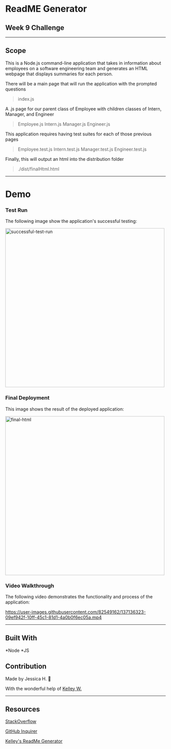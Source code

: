 # ReadME Generator
## Week 9 Challenge

---

## Scope
This is a Node.js command-line application that takes in information about employees on a software engineering team and generates an HTML webpage that displays summaries for each person. 

There will be a main page that will run the application with the prompted questions
> index.js

A .js page for our parent class of Employee with children classes of Intern, Manager, and Engineer
> Employee.js Intern.js Manager.js Engineer.js

This application requires having test suites for each of those previous pages
> Employee.test.js Intern.test.js Manager.test.js Engineer.test.js

Finally, this will output an html into the distribution folder
> ./dist/finalHtml.html

---

# Demo

### Test Run
The following image show the application's successful testing:

<img width="500" alt="successful-test-run" src="https://user-images.githubusercontent.com/82549162/137129784-18871fe6-fb84-4583-bc27-6bb89f41d7cf.png">

### Final Deployment
This image shows the result of the deployed application:

<img width="500" alt="final-html" src="https://user-images.githubusercontent.com/82549162/137130707-d72ec505-4f00-438d-967c-cf70f37da017.png">

### Video Walkthrough
The following video demonstrates the functionality and process of the application:

https://user-images.githubusercontent.com/82549162/137136323-09ef942f-10ff-45c1-81d1-4a0b0f6ec05a.mp4

---

## Built With
*Node *JS

## Contribution
Made by Jessica H. 🖤 

With the wonderful help of <a href="https://github.com/kelleymarne">Kelley W.</a>

---

## Resources 

<a href="https://stackoverflow.com/">StackOverflow</a>

<a href="https://github.com/SBoudrias/Inquirer.js/tree/master/packages/inquirer/examples">GitHub Inquirer</a>

<a href="https://github.com/kelleymarne/ReadMe-generator">Kelley's ReadMe Generator</a>


